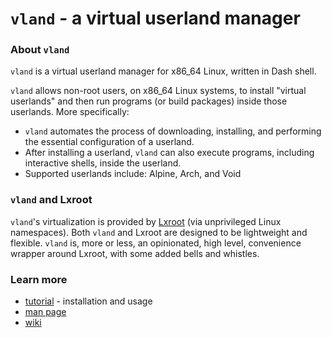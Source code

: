 # `vland` - a virtual userland manager

### About `vland`

`vland` is a virtual userland manager for x86_64 Linux, written in Dash shell.

`vland` allows non-root users, on x86_64 Linux systems, to install "virtual userlands" and then run programs (or build packages) inside those userlands.  More specifically:

*  `vland` automates the process of downloading, installing, and performing the essential configuration of a userland.
*  After installing a userland, `vland` can also execute programs, including interactive shells, inside the userland.
*  Supported userlands include: Alpine, Arch, and Void

### `vland` and Lxroot

`vland`'s virtualization is provided by [Lxroot](https://github.com/parke/lxroot) (via unprivileged Linux namespaces).  Both `vland` and Lxroot are designed to be lightweight and flexible.  `vland` is, more or less, an opinionated, high level, convenience wrapper around Lxroot, with some added bells and whistles.

### Learn more

*  [tutorial](https://github.com/parke/vland/wiki/tutorial) - installation and usage
*  [man page](https://github.com/parke/vland/wiki/man_page)
*  [wiki](https://github.com/parke/lxroot/wiki)
